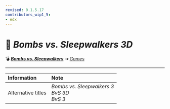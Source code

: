 ```yaml
---
revised: 0.1.5.17
contributors_wip1_5:
- edx
---
```


# 📄 *Bombs vs. Sleepwalkers 3D*

💣 ***[Bombs vs. Sleepwalkers][home]** ➔ [Games][games]*

****

| Information | Note |
| :---------- | :--- |
| Alternative titles | *Bombs vs. Sleepwalkers 3*<br>*BvS 3D*<br>*BvS 3* |

[home]: /README.md
[games]: /games/readme.md
